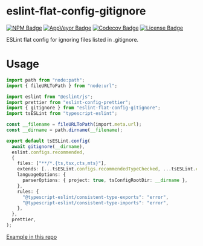 # eslint-flat-config-gitignore

[NPM Badge]: https://img.shields.io/npm/v/eslint-flat-config-gitignore
[NPM URL]: https://www.npmjs.com/package/eslint-flat-config-gitignore
[AppVeyor Badge]: https://img.shields.io/appveyor/build/gdlol/eslint-flat-config-gitignore/main
[AppVeyor URL]: https://ci.appveyor.com/project/gdlol/eslint-flat-config-gitignore/branch/main
[Codecov Badge]: https://img.shields.io/codecov/c/github/gdlol/eslint-flat-config-gitignore/main
[Codecov URL]: https://app.codecov.io/gh/gdlol/eslint-flat-config-gitignore/tree/main
[License Badge]: https://img.shields.io/github/license/gdlol/eslint-flat-config-gitignore

[![NPM Badge][NPM Badge]][NPM URL]
[![AppVeyor Badge][AppVeyor Badge]][AppVeyor URL]
[![Codecov Badge][Codecov Badge]][Codecov URL]
[![License Badge][License Badge]](LICENSE)

ESLint flat config for ignoring files listed in .gitignore.

# Usage

```ts
import path from "node:path";
import { fileURLToPath } from "node:url";

import eslint from "@eslint/js";
import prettier from "eslint-config-prettier";
import { gitignore } from "eslint-flat-config-gitignore";
import tsESLint from "typescript-eslint";

const __filename = fileURLToPath(import.meta.url);
const __dirname = path.dirname(__filename);

export default tsESLint.config(
  await gitignore(__dirname),
  eslint.configs.recommended,
  {
    files: ["**/*.{ts,tsx,cts,mts}"],
    extends: [...tsESLint.configs.recommendedTypeChecked, ...tsESLint.configs.stylisticTypeChecked],
    languageOptions: {
      parserOptions: { project: true, tsConfigRootDir: __dirname },
    },
    rules: {
      "@typescript-eslint/consistent-type-exports": "error",
      "@typescript-eslint/consistent-type-imports": "error",
    },
  },
  prettier,
);
```

[Example in this repo](.config/eslint/eslint.config.ts)
